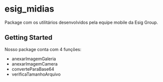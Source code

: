 # esig_midias

Package com os utilitários desenvolvidos pela equipe mobile da Esig Group.

## Getting Started

Nosso package conta com 4 funções:
- anexarImagemGaleria
- anexarImagemCamera
- converteParaBase64
- verificaTamanhoArquivo